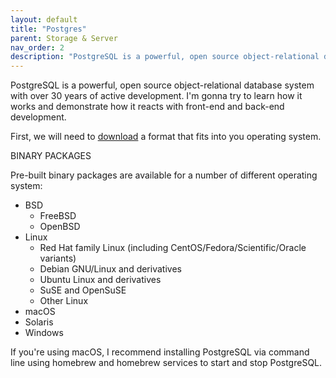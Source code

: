 ```yaml
---
layout: default
title: "Postgres"
parent: Storage & Server
nav_order: 2
description: "PostgreSQL is a powerful, open source object-relational database system."
---
```


PostgreSQL is a powerful, open source object-relational database system with over 30 years of active development. I'm gonna try to learn how it works and demonstrate how it reacts with front-end and back-end development.

First, we will need to [download][download] a format that fits into you operating system.

BINARY PACKAGES

Pre-built binary packages are available for a number of different operating system:

+ BSD
    + FreeBSD
    + OpenBSD
+ Linux
    + Red Hat family Linux (including CentOS/Fedora/Scientific/Oracle variants)
    + Debian GNU/Linux and derivatives
    + Ubuntu Linux and derivatives
    + SuSE and OpenSuSE
    + Other Linux
+ macOS
+ Solaris
+ Windows

If you're using macOS, I recommend installing PostgreSQL via command line using homebrew and homebrew services to start and stop PostgreSQL.

[download]:https://www.postgresql.org/download/
